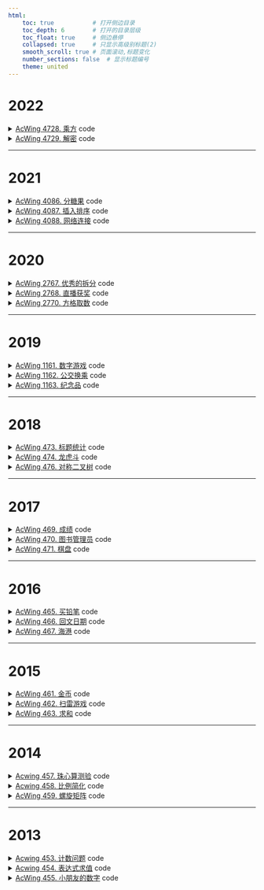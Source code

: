 ```yaml
---
html:
    toc: true           # 打开侧边目录
    toc_depth: 6        # 打开的目录层级
    toc_float: true     # 侧边悬停
    collapsed: true     # 只显示高级别标题(2)
    smooth_scroll: true # 页面滚动,标题变化
    number_sections: false  # 显示标题编号
    theme: united
--- 
```



# 2022

<details><summary><a href="https://www.acwing.com/problem/content/description/4731/" target="_blank">AcWing 4728. 乘方</a> code</summary>

```cpp
#include <iostream>
#include <cmath>
using namespace std;

typedef long long LL;

int main(){
    int a, b, c;
    cin>>a>>b;
    c=pow(a, b);
    
    LL A=a, B=b, C=pow(A, B);
    
    if(c<=1000000000 && C<=1000000000 && C==c)
        cout<<c;
    else
        cout<<-1;
    
    return 0;
}
```
</details>

<details><summary><a href="https://www.acwing.com/problem/content/description/4732/" target="_blank">AcWing 4729. 解密</a> code</summary>

```cpp
#include <iostream>
#include <cmath>
using namespace std;

typedef long long LL;

// 枚举 O(sqrt(n)k) 6/10
void solve1(){
    int k; cin>>k;
    while(k--){
        LL n, e, d, m, p, q;
        scanf("%lld%lld%lld", &n, &d, &e);
        
        bool flg=0;
        m=n-e*d+2;
        for(p=1; p<=sqrt(n); p++){
            q=n/p;
            if(m==p+q && p*q==n){
                printf("%lld %lld\n", p, q);
                flg=1;
                break;
            }
        }
        if(!flg) puts("NO");
        
    }
}

// 二分 O(klog(m/2))
void solve2(){
    int k; cin>>k;
    while(k--){
        LL n, e, d, m, p, q;
        scanf("%lld%lld%lld", &n, &d, &e);
        
        m=n-e*d+2;
        int l=1, r=m/2;
        while(l<=r){
            p=(l+r)>>1;
            q=m-p;
            if(n==p*q) break;
            
            if(n<p*q) r=p-1;
            else l=p+1;
        }
        if(n==p*q) printf("%lld %lld\n", p, q);
        else puts("NO");
        
    }
}

// 数学 O(k)
void solve3(){
    int k; cin>>k;
    while(k--){
        LL n, e, d, m, p, q;
        scanf("%lld%lld%lld", &n, &d, &e);
        
        // e*d=(p-1)(q-1)+1
        // n/p+p=n-e*d+2=m
        // n/p+p=m 
        // -> n+p^2=mp
        // -> p^2-mp+n=0 -> [a=1, b=-m, c=n]
        m=n-e*d+2;
        
        if(pow(m,2)-4*n < 0)
            puts("NO");
        else{
            LL delta = pow(m,2)-4*n;
            p = (m-sqrt(delta)+1)/2; // 向上取整
            q = n/p;
            if(p+q==m && p*q==n) printf("%lld %lld\n", p, q);
            else puts("NO");
        }
        
    }
}

int main(){
    //solve1();
    //solve2();
    solve3();
    return 0;
}
```
</details>

---

# 2021

<details><summary><a href="https://www.acwing.com/problem/content/4089/" target="_blank">AcWing 4086. 分糖果</a> code</summary>

```cpp
#include <iostream>
using namespace std;

typedef long long LL;

LL n, l, r;

int main(){
    cin>>n>>l>>r;
    
    if(l/n==r/n) cout<<r%n; // 如果在同一个区间
    else cout<<n-1;
    
    return 0;
}
```
</details>

<details><summary><a href="https://www.acwing.com/problem/content/4090/" target="_blank">AcWing 4087. 插入排序</a> code</summary>

```cpp
#define fst first
#define sed second
#include <iostream>
#include <algorithm>
#include <cstring>
#include <map>
using namespace std;

typedef pair<int, int> PII;

const int N=8e3+10;

PII a[N];   // 数组
int n, q;

int p[N];    // 索引

int main(){
    cin>>n>>q;
    for(int i=1; i<=n; i++){
        scanf("%d", &a[i].fst);
        a[i].sed = i;
    }
    
    sort(a+1, a+1+n);
    for(int i=1; i<=n; i++)
        p[ a[i].sed ] = i;
    
    for(int _=1; _<=q; _++){
        int qq, x, v; scanf("%d", &qq);
        
        if( qq==1 ){
            scanf("%d%d", &x, &v);
            
            // 定位到原数组的位置
            x = p[x];
            
            // 将a[i].fst 转换为 v, 检查其应该左移还是右移动
            if( a[x].fst > v ){   // 左移动
                a[x].fst = v;
                for(int i=x; i>=2; i--)
                    if(a[i] < a[i-1]){
                        swap(a[i], a[i-1]);
                    
                        p[ a[i].sed ] = i;
                        p[ a[i-1].sed ] = i-1;
                    }
                    else break;
            }else
            if( a[x].fst < v ){   // 右移动
                a[x].fst = v;
                for(int i=x; i<=n-1; i++)
                    if(a[i] > a[i+1]){
                        swap(a[i], a[i+1]);
                    
                        p[ a[i].sed ] = i;
                        p[ a[i+1].sed ] = i+1;
                    }
                    else break;
            }
        }else{
            scanf("%d", &x);
            printf("%d\n", p[x]);
        }
    }
    
    return 0;
}
```
</details>

<details><summary><a href="https://www.acwing.com/problem/content/description/4091/" target="_blank">AcWing 4088. 网络连接</a> code</summary>

```cpp
#include <iostream>
#include <cstring>
#include <sstream>
#include <map>
using namespace std;

const int N=1e3+10;

map<string, int> serv;
int n;

int s2i(string s){
    stringstream ss;
    ss<<s;
    int res;
    ss>>res;
    return res;
}

string i2s(int num){
    stringstream ss;
    ss<<num;
    string res;
    ss>>res;
    return res;
}

bool ck(string s){
    int a[5];
    string cmp;
    sscanf(s.c_str(), "%d.%d.%d.%d:%d", a, a+1, a+2, a+3, a+4);
    
    for(int i=0; i<4; i++){
        if(a[i]<0 || a[i]>255) return 0;
        cmp += i2s(a[i]) + ".";
    }
    cmp[cmp.size()-1]=':'; // 替换最后一个'.'
    
    if(a[4]<0 || a[4]>65535) return 0;
    cmp += i2s(a[4]);
    return s == cmp;
}

int main(){
    cin>>n;
    for(int i=1; i<=n; i++){
        string op, ad; cin>>op>>ad;
        
        if(op == "Server"){
            if(ck(ad))  // 符合规范
                if(serv.count(ad))
                    cout<<"FAIL\n";
                else
                    serv[ad] = i, cout<<"OK\n";
            else
                cout<<"ERR\n";
        }
        else{
            if(ck(ad))  // 符合规范
                if(serv.count(ad))
                    cout<<serv[ad]<<"\n";
                else
                    cout<<"FAIL\n";
            else
                cout<<"ERR\n";
        }
    }
    
    
    return 0;
}
```
</details>

---

# 2020

<details><summary><a href="https://www.acwing.com/problem/content/2769/" target="_blank">AcWing 2767. 优秀的拆分</a> code</summary>

```cpp
#include <iostream>
#include <queue>
using namespace std;

int n;
int a[30];

int main(){
    a[1]=1;
    for(n=1; a[n]<=1e7;){
        ++n;
        a[n] = a[n-1]*2;
    }
    
    queue<int> q;
    int k; cin>>k;
    
    while(n>=2){
        if(k >= a[n]) k-=a[n], q.push(a[n]);
        n--;
    }
    if(k==0)
        while(q.size()){
            cout<<q.front()<<" ";
            q.pop();
        }
    else
        cout<<-1;
    return 0;
}
```
</details>


<details><summary><a href="https://www.acwing.com/problem/content/2770/" target="_blank">AcWing 2768. 直播获奖</a> code</summary>

```cpp
#include <iostream>
using namespace std;

const int N=1e5+10;

int n, w;   

int a[610]; // 每个分数段的成绩

int calc(int cnt){  // 获奖人数
    if(!cnt) cnt=1; // 如果获奖人数为0
    for(int i=600; ; i--){
        cnt -= a[i];
        if(cnt<=0) return i;
    }
}

int main(){
    cin>>n>>w;
    for(int i=1; i<=n; i++){
        int ai; scanf("%d", &ai);
        a[ ai ] ++;
        cout<<calc(i * w / 100)<<" ";
    }
    return 0;
}
```
</details>

<details><summary><a href="https://www.acwing.com/problem/content/2772/" target="_blank">AcWing 2770. 方格取数</a> code</summary>

```cpp
#include <cstring>
#include <iostream>
using namespace std;

typedef long long LL;

const int N=1e3+10;

int g[N][N];
LL dp[N][N][2];
int n, m;

int main(){
    //freopen("in.txt", "r", stdin); freopen("out.txt", "w", stdout);
    memset(g, -0x3f, sizeof g);
    memset(dp, -0x3f, sizeof dp);
    cin>>n>>m;
    for(int i=1; i<=n; i++)
        for(int j=1; j<=m; j++)
            scanf("%d", &g[i][j]);

    dp[1][1][0]=dp[1][1][1]=g[1][1];
    for(int i=2; i<=n; i++) // 用手导第一列
        dp[i][1][0] = dp[i][1][1] = dp[i-1][1][0] + g[i][1];
    //for(int i=n-1; i>=1; i--)
    //    dp[i][1][1] = dp[i+1][1][1] + g[i][1];
    //for(int i=1; i<=n; i++)
    //    dp[i][1][0] = dp[i][1][1] = max(dp[i][1][0], dp[i][1][1]);

    for(int j=2; j<=m; j++){
        for(int i=1; i<=n; i++) // 从上到下，从左边来，从上面来
            dp[i][j][0] = max(dp[i][j-1][0], dp[i-1][j][0]) + g[i][j];

        for(int i=n; i>=1; i--) // 从下到上，从左边来，从下面来
            dp[i][j][1] = max(dp[i][j-1][1], dp[i+1][j][1]) + g[i][j];
        
        for(int i=1; i<=n; i++)
            dp[i][j][0] = dp[i][j][1] = max(dp[i][j][0], dp[i][j][1]);
    }

    cout<<dp[n][m][1];
    return 0;
}
```
</details>

---

# 2019

<details><summary><a href="https://www.acwing.com/problem/content/1163/" target="_blank">AcWing 1161. 数字游戏</a> code</summary>

```cpp
#include <iostream>
using namespace std;

int main(){
    char c; 
    int ans;
    while(cin>>c)
        if(c=='1')
            ans++;
    cout<<ans;
    return 0;
}
```
</details>


<details><summary><a href="https://www.acwing.com/problem/content/1164/" target="_blank">AcWing 1162. 公交换乘</a> code</summary>

```cpp
#pragma G++ optimize("Ofast", 2, 3)
#define fst first
#define sed second
#include <iostream>
#include <vector>
using namespace std;

typedef pair<int, int> PII;
int n, ans;

int main(){
    cin>>n;
    
    vector<PII> q;
    
    for(int i=1; i<=n; i++){
        int x, y, z; cin>>x>>y>>z;
        ans+=y;
        
        if(x==0)    // 获得券
            q.push_back({y, z});
        else{       // 找券
            
            while( q.size() && z - q[0].sed > 45 )
                q.erase(q.begin(), q.begin()+1);    // 清空过期券
            
            for(int j=0; j<q.size(); j++)
                if( q[j].fst >= y ){
                    q.erase(q.begin()+j, q.begin()+j+1);
                    ans-=y;
                    break;
                }            
        }
    }
    
    cout<<ans;
    
    return 0;
}
```
</details>

<details><summary><a href="https://www.acwing.com/problem/content/description/1165/" target="_blank">AcWing 1163. 纪念品</a> code</summary>

```cpp
#include <iostream>
#include <cstring>
using namespace std;

const int N=110;

int dp[10010];  // 第 i+1 天, 可以增加的金币的最大值
int w[N][N];    // 第 i 天, 第 j 种物品的价值

int t, n, m;    // 天数, 纪念品数量, 金币数量

int main(){
    cin>>t>>n>>m;
    for(int i=1; i<=t; i++)
        for(int j=1; j<=n; j++)
            scanf("%d", &w[i][j]);
    
    for(int i=1; i<=t-1; i++){      // 枚举天数
        memset(dp, 0, sizeof dp);
        
        for(int j=1; j<=n; j++)     // 枚举商品
            for(int k=w[i][j]; k<=m; k++)   // 枚举钱(当前这个商品的价值 到 我身上的所有钱)
                dp[k] = max(dp[k], dp[k-w[i][j]] + w[i+1][j] - w[i][j] );
        // 枚举商品是为了考虑所有可能购买或出售的纪念品
        // 枚举钱是为了考虑所有可能的购买或出售纪念品的组合
        // 
        // 通过枚举商品和钱, 我们可以找到在当前这一天
        // 使用当前拥有的金币, 可以获得的最大收益
        // 然后, 我们可以使用这个最大收益来更新dp数组
        
        m += dp[m];
    }
    
    cout<<m;
    
    return 0;
}
```
</details>

---

# 2018


<details><summary><a href="https://www.acwing.com/problem/content/475/" target="_blank">AcWing 473. 标题统计</a> code</summary>

```cpp
#include <iostream>
using namespace std;

char c;
int ans;

int main(){
    while(cin>>c)
        if(c>='A' && c<='Z' || c>='a' && c<='z' || c>='0' && c<='9')
            ans++;
    cout<<ans;
    return 0;
}
```
</details>


<details><summary><a href="https://www.acwing.com/problem/content/description/476/" target="_blank">AcWing 474. 龙虎斗</a> code</summary>

```cpp
#include <iostream>
using namespace std;

typedef long long LL;
const int N = 1e5 + 10;

LL a[N];   // 兵营
LL dragon, tiger, n;
LL m, s1, p1, s2, p2, cha;

int main() {
    cin >> n;
    for (int i = 1; i <= n; i++) scanf("%lld", a + i);
    cin >> m >> p1 >> s1 >> s2;
    a[p1] += s1;

    for (int i = 1; i <= n; i++)
        if (i < m)
            dragon += (m - i) * a[i];
        else if (i > m)
            tiger += (i - m) * a[i];

    p2 = m;
    cha = llabs(dragon - tiger);

	for (int i = 1; i <= n; i++){
		if (i < m && llabs(dragon - tiger + s2 * (m - i)) < cha ) 
	        p2 = i, cha = llabs(dragon - tiger + s2 * (m - i));
		if (i > m && llabs(dragon - tiger - s2 * (i - m)) < cha)
			p2 = i, cha = llabs(dragon - tiger - s2 * (i - m));
	}
    cout << p2;

    return 0;
}
```
</details>

<details><summary><a href="https://www.acwing.com/problem/content/description/478/" target="_blank">AcWing 476. 对称二叉树</a> code</summary>

```cpp
#include <iostream>
using namespace std;

const int N=1e6+10;

int l[N], r[N], v[N], cnt[N];   // 每个节点的子树,权,子树数量
int n;

void dfs(int i){ // 计算以 i 为节点子树数量
    if(l[i]) dfs(l[i]);
    if(r[i]) dfs(r[i]);
    cnt[i] = cnt[l[i]] + cnt[r[i]] + 1;
}

bool ck(int i, int j){ // 检查 i,j 是不是对称
    if(v[i] != v[j] || cnt[i] != cnt[j]) return 0;  // 权,树不同
    if(i == 0 && j == 0) return 1;  // 两边都是空树
    if(ck(l[i], r[j]) && ck(r[i], l[j])) return 1;
    return 0;   
}

int main(){
    cin>>n;
    for(int i=1; i<=n; i++) scanf("%d", v+i);
    for(int i=1; i<=n; i++){
        int a, b; scanf("%d%d", &a, &b);
        l[i] = (a==-1)?0:a, r[i] = (b==-1)?0:b;
    }
    dfs(1);
    
    for(int i=1; i<=n; i++)
        if( ck(l[i], r[i]) )    // 检查以 i 为根的子树
            v[0] = max(v[0], cnt[i]);
    
    cout<<v[0];
    
    return 0;
}
```
</details>

---

# 2017

<details><summary><a href="https://www.acwing.com/problem/content/471/" target="_blank">AcWing 469. 成绩</a> code</summary>

```cpp
#include <iostream>
using namespace std;

int main(){
    int a, b, c;
    cin>>a>>b>>c;
    cout<<a*0.2+b*0.3+c*0.5;
    return 0;
}
```
</details>


<details><summary><a href="https://www.acwing.com/problem/content/472/" target="_blank">AcWing 470. 图书管理员</a> code</summary>

```cpp
#include <iostream>
#include <cstring>
#include <sstream>
using namespace std;

const int N=1e3+10;

int n, q;
string book[N]; // 书

int s2i(string s){
    stringstream ss;
    ss<<s;
    int res;
    ss>>res;
    return res;
}

int main(){
    cin>>n>>q;
    for(int i=1; i<=n; i++) cin>>book[i];
    
    for(int i=1; i<=q; i++){
        int l, res=-1;
        string s;
        cin>>l>>s;
        
        for(int j=1; j<=n; j++)
            if(l<=book[j].size())
            if(s==book[j].substr(book[j].size()-l, l))
                if(res==-1)
                    res = s2i(book[j]);
                else    
                    res = min(res, s2i(book[j]));
            
        cout<<res<<"\n";
    }
    
    return 0;
}
```
</details>


<details><summary><a href="https://www.acwing.com/problem/content/473/" target="_blank">AcWing 471. 棋盘</a> code</summary>

```cpp
#define fst first
#define sed second
#include <iostream>
#include <queue>
#include <cstring>
using namespace std;

typedef pair<int, int> PII;
const int N=110;
const int dxy[4][2]={ {-1,0},{1,0},{0,-1},{0,1} };

int g[N][N];    // 地图
int n, m;

int dis[N][N];  // 最短路

int spfa(PII s, PII e){ 
    memset(dis, 0x3f, sizeof dis);
    
    queue<pair<PII, PII>> q;    // 第二个参数是uxy变的颜色, 没变就是0; 第二个是魔法与花销
    dis[s.fst][s.sed] = 0;
    q.push({s, {0, 0}});
    
    while(q.size()){
        auto u = q.front();
        q.pop();
        
        int ux = u.fst.fst;
        int uy = u.fst.sed;
        
        for(int i=0; i<4; i++){ // 去四个方向
            int nx = ux + dxy[i][0];
            int ny = uy + dxy[i][1];
            
            if(nx<1 || ny<1 || nx>n || ny>n) continue;
            
            if( g[nx][ny] == 0 && u.sed.fst == 0 && g[ux][uy] != 0 ){   // 没变过才能继续变
                if( dis[nx][ny] > u.sed.sed + 2){
                    dis[nx][ny] = u.sed.sed + 2;
                    q.push({ {nx,ny}, {g[ux][uy], dis[nx][ny]} }); // 这是个变色玩意儿
                }
            }
            else if(g[nx][ny] && (g[nx][ny] == g[ux][uy] || g[nx][ny] == u.sed.fst)){   // 相同, 可以通过变的去
                if( dis[nx][ny] > u.sed.sed){
                    dis[nx][ny] = u.sed.sed;
                    q.push({ {nx,ny}, {0, dis[nx][ny]} });
                }
            }
            else if(g[nx][ny] && ((g[ux][uy] && g[nx][ny] != g[ux][uy]) || (u.sed.fst && g[nx][ny] != u.sed.fst)))
                if( dis[nx][ny] > u.sed.sed + 1){
                    dis[nx][ny] = u.sed.sed + 1;
                    q.push({ {nx,ny}, {0, dis[nx][ny]} });
                }
            
        }    
    }

    //for(int i=1; i<=n; i++, cout<<"\n")
    //    for(int j=1; j<=n; j++)
    //        cout<<dis[i][j]<<"   ";
    
    return dis[e.fst][e.sed] < 0x3f3f3f3f/2 ? dis[e.fst][e.sed] : -1;
}

int main(){
    cin>>n>>m;
    for(int i=1; i<=m; i++){
        int x, y, z; scanf("%d%d%d", &x, &y, &z);
        g[x][y] = z+1;
    }
    
    cout<<spfa({1,1}, {n,n});
    
    return 0;
}
```
</details>

---

# 2016

<details><summary><a href="https://www.acwing.com/problem/content/467/" target="_blank">AcWing 465. 买铅笔</a> code</summary>

```cpp
#include <iostream>
using namespace std;

int n;

int main(){
    cin>>n;
    int ans = 0x3f3f3f3f;
    for(int i=1; i<=3; i++){
        int a, b; cin>>a>>b;
        ans = min(ans,  b * ((n+a-1)/a) );
    }
    cout<<ans;
    return 0;
}
```
</details>

<details><summary><a href="https://www.acwing.com/problem/content/468/" target="_blank">AcWing 466. 回文日期</a> code</summary>

```cpp
#include <iostream>
using namespace std;

int a, b, ans;

int months[13]={0,31,28,31,30,31,30,31,31,30,31,30,31};
bool ck(int y, int m, int d){
    if((y*1e4+m*1e2+d)<a || (y*1e4+m*1e2+d)>b) return 0;
    
    months[2]=28;
    if(y%400==0 || y%4==0 && y%100!=0) months[2]=29;
    if(m<1 || m>12) return 0;
    if(d<1 || d>months[m]) return 0;
    return 1;
}

int main(){
    cin>>a>>b;
    
    for(int i=a/10000; i<=b/10000; i++)
        if( ck(i, (i%10)*10+(i/10%10), (i/100%10)*10+(i/1000)) ) ans++;

    cout<<ans;
    
    return 0;
}
```
</details>


<details><summary><a href="https://www.acwing.com/problem/content/469/" target="_blank">AcWing 467. 海港</a> code</summary>

```cpp
#pragma G++ optimize(3, "Ofast")
#include <iostream>
#include <vector>
#include <unordered_map>
#include <queue>
using namespace std;

const int N=1e5+10;
int n;
int T[N];   // 每艘船到达的时间
int K[N];   // 船上乘客的数量
vector<int> X[N];   // x[i]上每个乘客的信息

unordered_map<int, int> ans;  // 每个国籍的人的数量

int main(){
    cin>>n;
    for(int i=1; i<=n; i++){
        scanf("%d%d", T+i, K+i);
        for(int j=1; j<=K[i]; j++){
            int t; scanf("%d", &t);
            X[i].push_back(t);
        }
    }
    
    queue<int> q;
    for(int i=1; i<=n; i++){
        q.push(i);   // 第i秒的人
        
        for(int j=0; j<K[i]; j++) 
            ans[ X[i][j] ]++;
        
        while(T[q.front()]+86400 <= T[i]){
            for(int j=0; j<K[q.front()]; j++) {
                ans[ X[q.front()][j] ]--;
                if( ans[ X[q.front()][j] ] == 0 ) ans.erase(X[q.front()][j]);
            }
            q.pop();
        }
        
        printf("%d\n", ans.size());
    }
    
    
    return 0;
}
```
</details>


---

# 2015

<details><summary><a href="https://www.acwing.com/problem/content/description/463/" target="_blank">AcWing 461. 金币</a> code</summary>

```cpp
#include <iostream>
using namespace std;

int k, ans, one=1, x=1, y=1;

int main(){
    cin>>k;
    for(int i=1; i<=k; i++, x++){
        ans+=one;
        if(x==y){
            x=0;
            y++;
            one++;
        }
    }
    cout<<ans;
    return 0;
}
```
</details>

<details><summary><a href="https://www.acwing.com/problem/content/464/" target="_blank">AcWing 462. 扫雷游戏</a> code</summary>

```cpp
#include <iostream>
using namespace std;

const int N=1e2+10;

int dxy[8][2]={ {-1,0}, {1,0}, {0,-1}, {0,1}, {-1,-1}, {-1,1}, {1,-1}, {1,1} };

char g[N][N];
int res[N][N];
int n, m;

int main(){
    cin>>n>>m;
    for(int i=1; i<=n; i++)
        for(int j=1; j<=m; j++)
            cin>>g[i][j];
            
    for(int i=1; i<=n; i++, cout<<"\n")
        for(int j=1; j<=m; j++){
            for(int k=0; k<8; k++)
                res[i][j] += g[ i+dxy[k][0] ][ j+dxy[k][1] ]=='*';
        
            if(g[i][j]=='*')
                cout<<'*';
            else 
                cout<<res[i][j];
        }
    
    return 0;
}
```
</details>


<details><summary><a href="https://www.acwing.com/problem/content/465/" target="_blank">AcWing 463. 求和</a> code</summary>

```cpp
/*
x+z == 2y, 说明这俩奇偶同性, 那么当x<z时, 必定存在x<y<z. 

分数与y其实是无关的, 所以我们需要找到相同颜色的一对 x,z

在样例中, 
对于颜色2(蓝), 是(1,5) = 6*7  = 42
对于颜色1(红), 是(4,6) = 10*4 = 40

显然,与分数无关
我们只需要在同一个颜色中,将奇偶性质相同的提取出来
比如,红色的奇数的, 此时会出现(类似于):(1,5), (1,9), (5, 9)这样的玩意儿
大家肯定也不想非常朴素的去一个一个计算吧

分析一下, 把1,5,9看作a,b,c,对应的数字是na,nb,nc
(a+b)*(na+nb) =[a*na]+ a*nb + b*na +[b*nb]
(a+c)*(na+nc) = a*na + a*nc + c*na +[c*nc]
(b+c)*(nb+nc) = b*nb + b*nc + c*nb + c*nc

求一下和
= a*na + b*nb + c*nc + ( a*na + a*nb + a*nc ) + ( b*na + b*nb + b*nc ) + ( c*na + c*nb + c*nc )
= a*na + b*nb + c*nc + ( a*(na+nb+nc) + b*(na+nb+nc) + c*(na+nb+nc) )
= a*na + b*nb + c*nc + (a+b+c)*(na+nb+nc)

对于a*na + b*nb + c*nc的数量,应该是是n-2的,n是格子数量,而这个是如何推出来的嘞,以后推
公式就出来了
ans = (n-2) Σ(i*ni) + Σ(i)Σ(ni)
*/
#include <iostream>
#include <vector>
using namespace std;

typedef long long LL;
typedef pair<int, int> PII;

const int N = 1e5+10;
const int MOD = 10007;

int num[N], cor[N]; // 数字和颜色
vector<PII> a[N][2];// 同奇同色
int n, m;

int main(){
    cin>>n>>m;
    for(int i=1; i<=n; i++) scanf("%d", num+i);
    for(int i=1; i<=n; i++) scanf("%d", cor+i);
    
    for(int i=1; i<=n; i++)
        a[ cor[i] ][ i&1 ].push_back({i, num[i]});
    
    LL ans=0;
    for(auto c: a)
    for(int k=0; k<=1; k++)
        if(c[k].size()>=2){
            LL one=0, two=0, thr=0;
            for(auto &[i,j]: c[k]){
                one = (one + ((LL)i*j) % MOD) % MOD;
                two = (two + i) % MOD;
                thr = (thr + j) % MOD;
            }
            ans += (one * (c[k].size()-2)) + (two * thr);
            ans %= MOD;
        }
    
    cout<<ans%MOD;
    
    return 0;
}
```
</details>


---

# 2014

<details><summary><a href="https://www.acwing.com/problem/content/description/459/" target="_blank">Acwing 457. 珠心算测验</a> code</summary>

```cpp
#include <iostream>
using namespace std;

const int N=110;

int n, res;
int a[N];   // 是否有这个数
bool st[20010]; // 是否能算出来

int main(){
    cin>>n;
    for(int i=1; i<=n; i++) scanf("%d", a+i);
    for(int i=1; i<=n; i++)
        for(int j=i+1; j<=n; j++)
            st[ a[i]+a[j] ] = 1;
    for(int i=1; i<=n; i++)
        if(st[a[i]]) res++;
    cout<<res;
    
    return 0;
}
```
</details>


<details><summary><a href="https://www.acwing.com/problem/content/460/" target="_blank">Acwing 458. 比例简化</a> code</summary>

```cpp
#include <iostream>
using namespace std;

int A, B, L;
int A1, B1;
int A2=999, B2=1;

int gcd(int a, int b){
    return b ? gcd(b, a%b) : a;
}

int main(){
    cin>>A>>B>>L;
    for(A1=1; A1<=L; A1++)  // 枚举
    for(B1=1; B1<=L; B1++)
        if(A1*B >= A*B1)    // 满足A1/B1 >= A/B
        if(gcd(A1, B1)==1)  // 两数互质
        if(A1*B2 < A2*B1)   // 更小
            A2=A1, B2=B1;
    cout<<A2<<" "<<B2;
    return 0;
}
```
</details>


<details><summary><a href="https://www.acwing.com/problem/content/description/461/" target="_blank">AcWing 459. 螺旋矩阵</a> code</summary>

```cpp
#include <iostream>
using namespace std;

typedef long long LL;

int n, x, y, ans=1;

int main(){
    cin>>n>>x>>y;
    
    for(int i=1, j=n; i<=j; i++, j--, ans+=n*4-4, n-=2)
        if(i==x){      // 上
            cout<<ans+(y-i);
            break;
        }
        else if(j==x){ // 下
            cout<<ans+(j-y)+n*2-2;
            break;
        }
        else if(i==y){ // 左
            cout<<ans+(j-x)+n*3-3;
            break;
        }
        else if(j==y){ // 右
            cout<<ans+(x-i)+n-1;
            break;
        } 
    
    return 0;
}
```
</details>

---

# 2013

<details><summary><a href="https://www.acwing.com/problem/content/455/" target="_blank">Acwing 453. 计数问题</a> code</summary>

```cpp
#include <iostream>
using namespace std;

const int N=1e6+10;

int n, X, ans;

int calc(int i){   // 计算i中有几个X
    int res=0;
    while(i){
        if(i%10==X) res++;
        i/=10;
    }
    return res;
}

int main(){
    cin>>n>>X;
    for(int i=1; i<=n; i++)
        ans+=calc(i);
    cout<<ans;
    return 0;
}
```
</details>


<details><summary><a href="https://www.acwing.com/problem/content/456/" target="_blank">Acwing 454. 表达式求值</a> code</summary>

```cpp
#include <iostream>
using namespace std;

typedef long long LL;

const int N=1;

LL ans, tmp, num;
char ch;

int main(){
    cin>>tmp;
    while(cin>>ch>>num)
        if(ch=='+')
            ans+=tmp,
            tmp=num;
        else
            tmp=(tmp*num)%10000;
    cout<<(ans+tmp)%10000;
    return 0;
}
```
</details>


<details><summary><a href="https://www.acwing.com/problem/content/description/457/" target="_blank">AcWing 455. 小朋友的数字</a> code</summary>

```cpp
#include <iostream>
using namespace std;

typedef long long LL;
const int N=1e6+10;

LL n, p;
LL a[N], b[N], t[N];
__int128 c[N];  // T为特征值

int main(){
    cin>>n>>p;
    for(int i=1; i<=n; i++){
        scanf("%lld", a+i); // 原始数字
        b[i] = a[i];        // 最大子序和
    }
    
    *b = -0x3f3f3f3f;
    for(int i=1; i<=n; i++){
        b[i] = max(b[i-1]+a[i], a[i]);
        *b = max(*b, b[i]);
        t[i] = *b; // 1-i 的最大子序和
    }
    c[1]=t[1];
    
    __int128 mmax = a[1]+t[1];    // 维护这个最大
    for(int i=2; i<=n; i++){
        c[i] = mmax;
        mmax = max(mmax, __int128(c[i]+t[i]));
    }
    
    *c = c[1];
    for(int i=2; i<=n; i++)
        *c = max(*c, c[i]);
    
    //for(int i=1; i<=n; i++) printf("%12d", a[i]); cout<<"\n";
    //for(int i=1; i<=n; i++) printf("%12d", t[i]); cout<<"\n";
    //for(int i=1; i<=n; i++) printf("%12d", c[i]); cout<<"\n";
    
    (*c)%=p;
    
    printf("%d", *c);
    
    return 0;
}
```
</details>